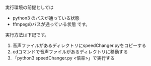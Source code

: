 実行環境の前提としては
* python3 のバスが通っている状態
* ffmpegのバスが通っている状態
です。

実行方法は下記です。
1. 音声ファイルがあるディレクトリにspeedChanger.pyをコピーする
2. cdコマンドで音声ファイルがあるディレクトリに移動する
3. 「python3 speedChanger.py <倍率>」で実行する
